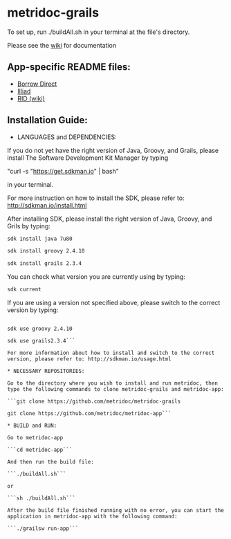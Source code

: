 metridoc-grails
===============

To set up, run ./buildAll.sh in your terminal at the file's directory.

Please see the [wiki](https://github.com/metridoc/metridoc-grails/wiki) for documentation

App-specific README files:
--------------------------
* [Borrow Direct](https://github.com/metridoc/metridoc-grails/blob/master/metridoc-grails-bd/README.md)
* [Illiad](https://github.com/metridoc/metridoc-grails/blob/master/metridoc-grails-illiad/README.md)
* [RID (wiki)](https://github.com/metridoc/metridoc-grails/wiki/Metridoc-rid)


Installation Guide:
-------------------

* LANGUAGES and DEPENDENCIES:

If you do not yet have the right version of Java, Groovy, and Grails, please install The Software Development Kit Manager by typing

"curl -s "https://get.sdkman.io" | bash" 

in your terminal. 

For more instruction on how to install the SDK, please refer to:
http://sdkman.io/install.html

After installing SDK, please install the right version of Java, Groovy, and Grils by typing:

```sh
sdk install java 7u80

sdk install groovy 2.4.10

sdk install grails 2.3.4
```

You can check what version you are currently using by typing:

```zsh
sdk current
```

If you are using a version not specified above, please switch to the correct version by typing:

```sdk use java 7u80

sdk use groovy 2.4.10

sdk use grails2.3.4```

For more information about how to install and switch to the correct version, please refer to: http://sdkman.io/usage.html

* NECESSARY REPOSITORIES:

Go to the directory where you wish to install and run metridoc, then type the following commands to clone metridoc-grails and metridoc-app:

```git clone https://github.com/metridoc/metridoc-grails

git clone https://github.com/metridoc/metridoc-app```

* BUILD and RUN:

Go to metridoc-app

```cd metridoc-app```

And then run the build file:

```./buildAll.sh```  

or

```sh ./buildAll.sh```

After the build file finished running with no error, you can start the application in metridoc-app with the following command:

```./grailsw run-app```